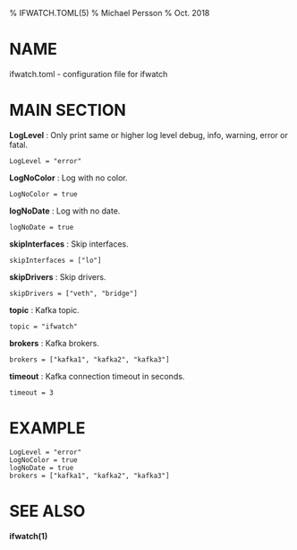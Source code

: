 % IFWATCH.TOML(5)
% Michael Persson
% Oct. 2018

# NAME

ifwatch.toml - configuration file for ifwatch

# MAIN SECTION

**LogLevel**
: Only print same or higher log level debug, info, warning, error or fatal.

```
LogLevel = "error"
```

**LogNoColor**
: Log with no color.

```
LogNoColor = true
```

**logNoDate**
: Log with no date.

```
logNoDate = true
```

**skipInterfaces**
: Skip interfaces.

```
skipInterfaces = ["lo"]
```

**skipDrivers**
: Skip drivers.

```
skipDrivers = ["veth", "bridge"]
```

**topic**
: Kafka topic.

```
topic = "ifwatch"
```

**brokers**
: Kafka brokers.

```
brokers = ["kafka1", "kafka2", "kafka3"]
```

**timeout**
: Kafka connection timeout in seconds.

```
timeout = 3
```

# EXAMPLE

```
LogLevel = "error"
LogNoColor = true
logNoDate = true
brokers = ["kafka1", "kafka2", "kafka3"]
```

# SEE ALSO

**ifwatch(1)**
